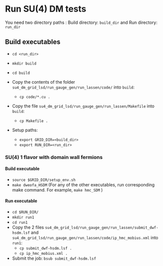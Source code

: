 # Run SU(4) DM tests
You need two directory paths : Build directory: `build_dir` and Run directory: `run_dir`
## Build executables
- `cd <run_dir>`
- `mkdir build`
- `cd build`
- Copy the contents of the folder `su4_dm_grid_lsd/run_gauge_gen/run_lassen/code/` into `build`: 
  - `cp code/*.cu .`
- Copy the file ```su4_dm_grid_lsd/run_gauge_gen/run_lassen/Makefile``` into `build`: 
  - `cp Makefile .`

- Setup paths:
  - `export GRID_DIR=<build_dir>`
  - `export RUN_DIR=<run_dir>`

### SU(4) 1 flavor with domain wall fermions
#### Build executable
- `source $GRID_DIR/setup_env.sh`
- `make dweofa_HSDM`
(For any of the other executables, run corresponding make command. For example, `make hmc_SDM` )
#### Run executable
- `cd $RUN_DIR/`
- `mkdir run1`
- `cd run1`
- Copy the 2 files `su4_dm_grid_lsd/run_gauge_gen/run_lassen/submit_dwf-hsdm.lsf` and `su4_dm_grid_lsd/run_gauge_gen/run_lassen/code/ip_hmc_mobius.xml` into `run1`:
  - `cp submit_dwf-hsdm.lsf .`
  - `cp ip_hmc_mobius.xml .` 
- Submit the job:  `bsub submit_dwf-hsdm.lsf`
